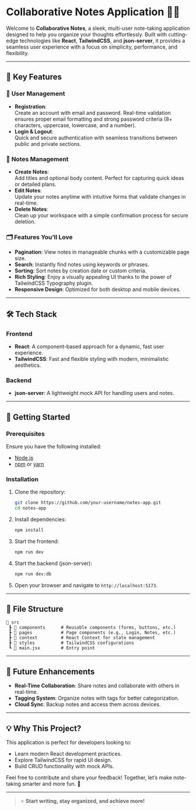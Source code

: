 # Collaborative Notes Application 📓✨  

Welcome to **Collaborative Notes**, a sleek, multi-user note-taking application designed to help you organize your thoughts effortlessly. Built with cutting-edge technologies like **React**, **TailwindCSS**, and **json-server**, it provides a seamless user experience with a focus on simplicity, performance, and flexibility.  

---

## 🌟 Key Features  

### 🔐 **User Management**  
- **Registration**:  
  Create an account with email and password. Real-time validation ensures proper email formatting and strong password criteria (8+ characters, uppercase, lowercase, and a number).  
- **Login & Logout**:  
  Quick and secure authentication with seamless transitions between public and private sections.  

### 📝 **Notes Management**  
- **Create Notes**:  
  Add titles and optional body content. Perfect for capturing quick ideas or detailed plans.  
- **Edit Notes**:  
  Update your notes anytime with intuitive forms that validate changes in real-time.  
- **Delete Notes**:  
  Clean up your workspace with a simple confirmation process for secure deletion.  

### 🗂 **Features You’ll Love**  
- **Pagination**: View notes in manageable chunks with a customizable page size.  
- **Search**: Instantly find notes using keywords or phrases.  
- **Sorting**: Sort notes by creation date or custom criteria.  
- **Rich Styling**: Enjoy a visually appealing UI thanks to the power of TailwindCSS Typography plugin.  
- **Responsive Design**: Optimized for both desktop and mobile devices.  

---

## 🛠 **Tech Stack**  

### Frontend  
- **React**: A component-based approach for a dynamic, fast user experience.  
- **TailwindCSS**: Fast and flexible styling with modern, minimalistic aesthetics.  

### Backend  
- **json-server**: A lightweight mock API for handling users and notes.  

---

## 🚀 Getting Started  

### Prerequisites  
Ensure you have the following installed:  
- [Node.js](https://nodejs.org)  
- [npm](https://www.npmjs.com/) or [yarn](https://yarnpkg.com/)  

### Installation  
1. Clone the repository:  
   ```bash  
   git clone https://github.com/your-username/notes-app.git  
   cd notes-app  
   ```  
2. Install dependencies:  
   ```bash  
   npm install  
   ```  

3. Start the frontend:  
   ```bash  
   npm run dev  
   ```  

4. Start the backend (json-server):  
   ```bash  
   npm run dev:db  
   ```  

5. Open your browser and navigate to `http://localhost:5173`.  

---

## 📂 File Structure  

```plaintext  
📂 src  
 ┣ 📂 components      # Reusable components (forms, buttons, etc.)  
 ┣ 📂 pages           # Page components (e.g., Login, Notes, etc.)  
 ┣ 📂 context         # React Context for state management  
 ┣ 📂 styles          # TailwindCSS configurations  
 ┗ 📜 main.jsx        # Entry point  
```  

---

## 🎯 Future Enhancements  
- **Real-Time Collaboration**: Share notes and collaborate with others in real-time.  
- **Tagging System**: Organize notes with tags for better categorization.  
- **Cloud Sync**: Backup notes and access them across devices.  

---

## 💡 Why This Project?  
This application is perfect for developers looking to:  
- Learn modern React development practices.  
- Explore TailwindCSS for rapid UI design.  
- Build CRUD functionality with mock APIs.  

Feel free to contribute and share your feedback! Together, let’s make note-taking smarter and more fun. 🚀  

---

> ⭐ **Start writing, stay organized, and achieve more!**
